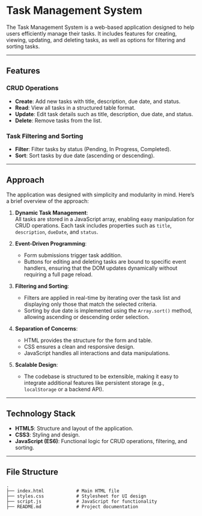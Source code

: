 # Task Management System

The Task Management System is a web-based application designed to help users efficiently manage their tasks. It includes features for creating, viewing, updating, and deleting tasks, as well as options for filtering and sorting tasks.

---

## Features

### CRUD Operations
- **Create**: Add new tasks with title, description, due date, and status.
- **Read**: View all tasks in a structured table format.
- **Update**: Edit task details such as title, description, due date, and status.
- **Delete**: Remove tasks from the list.

### Task Filtering and Sorting
- **Filter**: Filter tasks by status (Pending, In Progress, Completed).
- **Sort**: Sort tasks by due date (ascending or descending).

---

## Approach

The application was designed with simplicity and modularity in mind. Here’s a brief overview of the approach:

1. **Dynamic Task Management**:  
   All tasks are stored in a JavaScript array, enabling easy manipulation for CRUD operations. Each task includes properties such as `title`, `description`, `dueDate`, and `status`.

2. **Event-Driven Programming**:  
   - Form submissions trigger task addition.  
   - Buttons for editing and deleting tasks are bound to specific event handlers, ensuring that the DOM updates dynamically without requiring a full page reload.

3. **Filtering and Sorting**:  
   - Filters are applied in real-time by iterating over the task list and displaying only those that match the selected criteria.
   - Sorting by due date is implemented using the `Array.sort()` method, allowing ascending or descending order selection.

4. **Separation of Concerns**:  
   - HTML provides the structure for the form and table.  
   - CSS ensures a clean and responsive design.  
   - JavaScript handles all interactions and data manipulations.

5. **Scalable Design**:  
   - The codebase is structured to be extensible, making it easy to integrate additional features like persistent storage (e.g., `localStorage` or a backend API).

---

## Technology Stack

- **HTML5**: Structure and layout of the application.
- **CSS3**: Styling and design.
- **JavaScript (ES6)**: Functional logic for CRUD operations, filtering, and sorting.

---

## File Structure

```plaintext
.
├── index.html            # Main HTML file
├── styles.css            # Stylesheet for UI design
├── script.js             # JavaScript for functionality
├── README.md             # Project documentation
